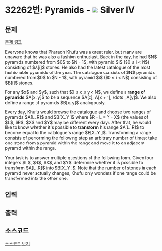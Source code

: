 # 32262번: Pyramids - <img src="https://static.solved.ac/tier_small/7.svg" style="height:20px" /> Silver IV

<!-- performance -->

<!-- 문제 제출 후 깃허브에 푸시를 했을 때 제출한 코드의 성능이 입력될 공간입니다.-->

<!-- end -->

## 문제

[문제 링크](https://boj.kr/32262)


<p>Everyone knows that Pharaoh Khufu was a great ruler, but many are unaware that he was also a fashion enthusiast. Back in the day, he had $N$ pyramids numbered from $0$ to $N - 1$, with pyramid $i$ ($0 ≤ i &lt; N$) consisting of $A[i]$ stones. He also had the latest catalogue of the most fashionable pyramids of the year. The catalogue consists of $N$ pyramids numbered from $0$ to $N - 1$, with pyramid $i$ ($0 ≤ i &lt; N$) consisting of $B[i]$ stones.</p>

<p>For any $x$ and $y$, such that $0 ≤ x ≤ y &lt; N$, we define a <strong>range of pyramids</strong> $A[x..y]$ to be a sequence $A[x], A[x + 1], \dots , A[y]$. We also define a range of pyramids $B[x..y]$ analogously.</p>

<p>Every day, Khufu would browse the catalogue and choose two ranges of pyramids $A[L..R]$ and $B[X..Y ]$ where $R - L = Y - X$ (the values of $L$, $R$, $X$ and $Y$ may be different every day). After that, he would like to know whether it's possible to <strong>transform</strong> his range $A[L..R]$ to become equal to the catalogue's range $B[X..Y ]$. Transforming a range consists of performing the following step an arbitrary number of times: take one stone from a pyramid within the range and move it to an adjacent pyramid within the range.</p>

<p>Your task is to answer multiple questions of the following form. Given four integers $L$, $R$, $X$, and $Y$, determine whether it is possible to transform $A[L..R]$ into $B[X..Y ]$. Note that the number of stones in each pyramid never actually changes, Khufu only wonders if one range could be transformed into the other one.</p>



## 입력





## 출력





## 소스코드

[소스코드 보기](Pyramids.cpp)